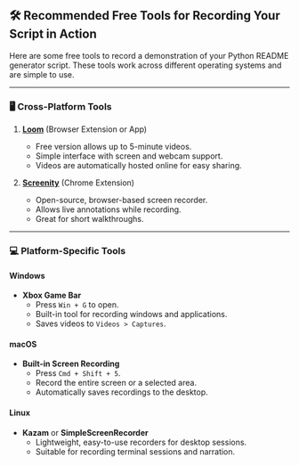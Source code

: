 ## 🛠️ Recommended Free Tools for Recording Your Script in Action

Here are some free tools to record a demonstration of your Python README generator script. These tools work across different operating systems and are simple to use.

---

### 🖥️ Cross-Platform Tools

1. **[Loom](https://www.loom.com/)** (Browser Extension or App)

   - Free version allows up to 5-minute videos.
   - Simple interface with screen and webcam support.
   - Videos are automatically hosted online for easy sharing.

2. **[Screenity](https://chrome.google.com/webstore/detail/screenity-screen-recording/)** (Chrome Extension)
   - Open-source, browser-based screen recorder.
   - Allows live annotations while recording.
   - Great for short walkthroughs.

---

### 💻 Platform-Specific Tools

#### Windows

- **Xbox Game Bar**
  - Press `Win + G` to open.
  - Built-in tool for recording windows and applications.
  - Saves videos to `Videos > Captures`.

#### macOS

- **Built-in Screen Recording**
  - Press `Cmd + Shift + 5`.
  - Record the entire screen or a selected area.
  - Automatically saves recordings to the desktop.

#### Linux

- **Kazam** or **SimpleScreenRecorder**
  - Lightweight, easy-to-use recorders for desktop sessions.
  - Suitable for recording terminal sessions and narration.

